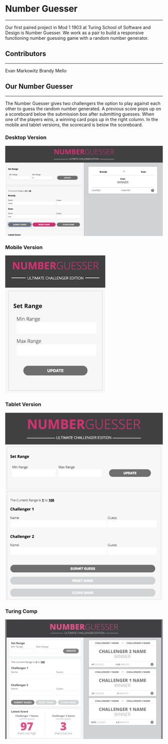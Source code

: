 # Number Guesser
***
Our first paired project in Mod 1 1903 at Turing School of Software and Design is Number Guesser. We work as a pair to build a responsive functioning number guessing game with a random number generator.  

## Contributors
****
Evan Markowitz
Brandy Mello

## Our Number Guesser
****
The Number Guesser gives two challengers the option to play against each other to guess the random number generated. A previous score pops up on a scoreboard below the submission box after submitting guesses. When one of the players wins, a winning card pops up in the right column. In the mobile and tablet versions, the scorecard is below the scoreboard.

### Desktop Version
![Comp](/images/NumberGuesser1.png)

### Mobile Version
![Comp](/images/NGMobile1.png)

### Tablet Version
![Comp](/images/NGTablet.png)

### Turing Comp
![TuringComp](/images/NumberGuesserComp.png)
